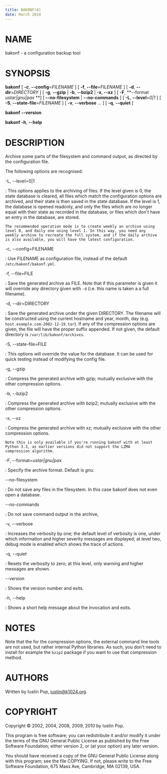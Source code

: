 ```yaml
---
title: BAKONF(8)
date: March 2018
---
```


# NAME

bakonf - a configuration backup tool

# SYNOPSIS

**bakonf**
[ **-c**, **--config**=*FILENAME* ]
[ **-f**, **--file**=*FILENAME* ]
[ **-d**, **--dir**=*DIRECTORY* ]
[ **-g**, **--gzip** | **-b**, **--bzip2** | **-x**, **--xz** ]
[ **-F**, **--format *ustar|gnu|pax* **]
[ **--no-filesystem** | **--no-commands** ]
[ **-L**, **--level**=*0|1* ]
[ **-S**, **--state-file**=*FILENAME* ]
[ **-v**, **--verbose** … ]
[ **-q**, **--quiet** ]

**bakonf**
**--version**

**bakonf**
**-h**, **--help**

# DESCRIPTION

Archive some parts of the filesystem and command output, as directed by
the configuration file.

The following options are recognised:

-L, --level=0|1

:   This options applies to the archiving of files. If the level given
    is 0, the state database is cleared, all files which match the
    configuration options are archived, and their state is then saved in
    the state database. If the level is 1, the database is opened
    readonly, and only the files which are no longer equal with their
    state as recorded in the database, or files which don't have an
    entry in the database, are stored.

    The recommended operation mode is to create weekly an archive using
    level 0, and daily one using level 1. In this way, you need any
    weekly archive to recreate the full system, and if the daily archive
    is also available, you will have the latest configuration.

-c, --config=FILENAME

:   Use FILENAME as configuration file, instead of the default
    `/etc/bakonf/bakonf.yml`.

-f, --file=FILE

:   Save the generated archive as FILE. Note that if this parameter is
    given it will override any directory given with `-d` (i.e. this name
    is taken a a full filename).

-d, --dir=DIRECTORY

:   Save the generated archive under the given DIRECTORY. The filename
    will be constructed using the current hostname and year, month, day
    (e.g. `host.example.com-2002-12-19.tar`). If any of the compression
    options are given, the file will have the proper suffix appended. If
    not given, the default directory is `/var/lib/bakonf/archives`.

-S, --state-file=FILE

:   This options will override the value for the database. It can be
    used for quick testing instead of modifying the config file.

-g, --gzip

:   Compress the generated archive with gzip; mutually exclusive with
    the other compression options.

-b, --bzip2

:   Compress the generated archive with bzip2; mutually exclusive with
    the other compression options.

-x, --xz

:   Compress the generated archive with xz; mutually exclusive with
    the other compression options.

    Note this is only available if you're running bakonf with at least
    Python 3.3, as earlier versions did not support the LZMA
    compression algorithm.

-F, --format=*ustar|gnu|pax*

:   Specify the archive format. Default is *gnu*.

--no-filesystem

:   Do not save any files in the filesystem. In this case bakonf does
    not even open a database.

--no-commands

:   Do not save command output in the archive,

-v, --verbose

:   Increases the verbosity by one; the default level of verbosity is
    one, under which information and higher severity messages are
    displayed; at level two, debug mode is enabled which shows the trace
    of actions.

-q, --quiet

:   Resets the verbosity to zero; at this level, only warning and higher
    messages are shown.

--version

:   Shows the version number and exits.

-h, --help

:   Shows a short help message about the invocation and exits.

# NOTES

Note that the for the compression options, the external command
line tools are not used, but rather internal Python libraries. As
such, you don't need to install for example the `bzip2` package if you
want to use that compression method.

# AUTHORS

Written by Iustin Pop, <iustin@k1024.org>.

# COPYRIGHT

Copyright © 2002, 2004, 2008, 2009, 2010 by Iustin Pop.

This program is free software; you can redistribute it and/or modify it
under the terms of the GNU General Public License as published by the
Free Software Foundation; either version 2, or (at your option) any
later version.

You should have received a copy of the GNU General Public License along
with this program; see the file COPYING. If not, please write to the
Free Software Foundation, 675 Mass Ave, Cambridge, MA 02139, USA.
